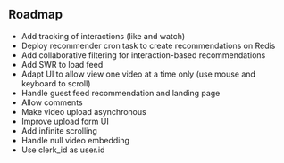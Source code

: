 ## Roadmap

- Add tracking of interactions (like and watch)
- Deploy recommender cron task to create recommendations on Redis
- Add collaborative filtering for interaction-based recommendations
- Add SWR to load feed
- Adapt UI to allow view one video at a time only (use mouse and keyboard to scroll)
- Handle guest feed recommendation and landing page
- Allow comments
- Make video upload asynchronous
- Improve upload form UI
- Add infinite scrolling
- Handle null video embedding
- Use clerk_id as user.id
